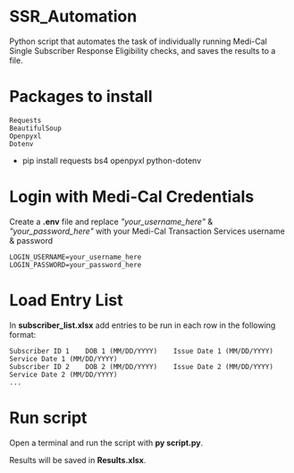# SSR_Automation

Python script that automates the task of individually running Medi-Cal Single Subscriber Response Eligibility checks, and saves the results to a file.

# Packages to install

    Requests
    BeautifulSoup
    Openpyxl
    Dotenv

- pip install requests bs4 openpyxl python-dotenv

# Login with Medi-Cal Credentials

Create a **.env** file and replace _"your_username_here"_ & _"your_password_here"_ with your Medi-Cal Transaction Services username & password

    LOGIN_USERNAME=your_username_here
    LOGIN_PASSWORD=your_password_here

# Load Entry List

In **subscriber_list.xlsx** add entries to be run in each row in the following format:

    Subscriber ID 1    DOB 1 (MM/DD/YYYY)    Issue Date 1 (MM/DD/YYYY)    Service Date 1 (MM/DD/YYYY)
    Subscriber ID 2    DOB 2 (MM/DD/YYYY)    Issue Date 2 (MM/DD/YYYY)    Service Date 2 (MM/DD/YYYY)
    ...

# Run script

Open a terminal and run the script with **py script.py**.

Results will be saved in **Results.xlsx**.
